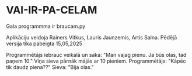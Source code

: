 # VAI-IR-PA-CELAM

Gala programmma ir braucam.py

Aplikāciju veidoja Rainers Vitkus, Lauris Jaunzemis, Artis Salna.
Pēdējā versija tika pabeigta 15,05,2025

Programmētājs iebrauc veikalā un saka:
"Man vajag pienu. Ja būs olas, tad paņem 10."
Viņa sieva pārnāk mājās ar 10 pieniem.
Programmētājs: "Kāpēc tik daudz piena??"
Sieva: "Bija olas."
